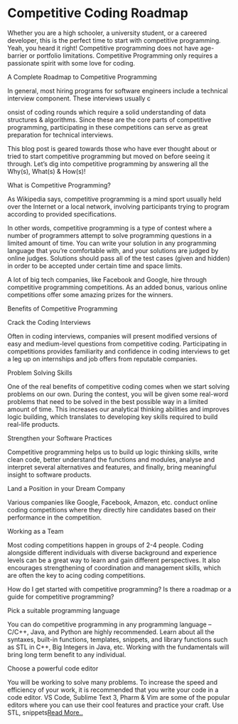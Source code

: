 # Competitive Coding Roadmap #
Whether you are a high schooler, a university student, or a careered developer, this is the perfect time to start with competitive programming. Yeah, you heard it right! Competitive programming does not have age-barrier or portfolio limitations. Competitive Programming only requires a passionate spirit with some love for coding.

A Complete Roadmap to Competitive Programming

In general, most hiring programs for software engineers include a technical interview component. These interviews usually c

onsist of coding rounds which require a solid understanding of data structures & algorithms. Since these are the core parts of competitive programming, participating in these competitions can serve as great preparation for technical interviews.

This blog post is geared towards those who have ever thought about or tried to start competitive programming but moved on before seeing it through. Let’s dig into competitive programming by answering all the Why(s), What(s) & How(s)!

What is Competitive Programming?

As Wikipedia says, competitive programming is a mind sport usually held over the Internet or a local network, involving participants trying to program according to provided specifications.

In other words, competitive programming is a type of contest where a number of programmers attempt to solve programming questions in a limited amount of time. You can write your solution in any programming language that you’re comfortable with, and your solutions are judged by online judges. Solutions should pass all of the test cases (given and hidden) in order to be accepted under certain time and space limits.

A lot of big tech companies, like Facebook and Google, hire through competitive programming competitions. As an added bonus, various online competitions offer some amazing prizes for the winners.

Benefits of Competitive Programming

Crack the Coding Interviews

Often in coding interviews, companies will present modified versions of easy and medium-level questions from competitive coding. Participating in competitions provides familiarity and confidence in coding interviews to get a leg up on internships and job offers from reputable companies.

Problem Solving Skills

One of the real benefits of competitive coding comes when we start solving problems on our own. During the contest, you will be given some real-word problems that need to be solved in the best possible way in a limited amount of time. This increases our analytical thinking abilities and improves logic building, which translates to developing key skills required to build real-life products.

Strengthen your Software Practices

Competitive programming helps us to build up logic thinking skills, write clean code, better understand the functions and modules, analyse and interpret several alternatives and features, and finally, bring meaningful insight to software products.

Land a Position in your Dream Company

Various companies like Google, Facebook, Amazon, etc. conduct online coding competitions where they directly hire candidates based on their performance in the competition.

Working as a Team

Most coding competitions happen in groups of 2-4 people. Coding alongside different individuals with diverse background and experience levels can be a great way to learn and gain different perspectives. It also encourages strengthening of coordination and management skills, which are often the key to acing coding competitions.

How do I get started with competitive programming? Is there a roadmap or a guide for competitive programming?




Pick a suitable programming language

You can do competitive programming in any programming language – C/C++, Java, and Python are highly recommended. Learn about all the syntaxes, built-in functions, templates, snippets, and library functions such as STL in C++, Big Integers in Java, etc. Working with the fundamentals will bring long term benefit to any individual.

Choose a powerful code editor

You will be working to solve many problems. To increase the speed and efficiency of your work, it is recommended that you write your code in a code editor. VS Code, Sublime Text 3, Pharm & Vim are some of the popular editors where you can use their cool features and practice your craft. Use STL, snippets[Read More..](https://codewithgeeks.com/competitive-programming-roadmap/)
